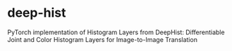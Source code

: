 # deep-hist
PyTorch implementation of Histogram Layers from DeepHist: Differentiable Joint and Color Histogram Layers for Image-to-Image Translation
